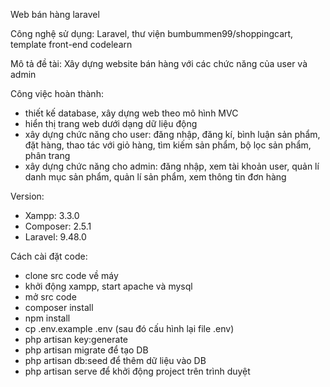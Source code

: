 Web bán hàng laravel

Công nghệ sử dụng: Laravel, thư viện bumbummen99/shoppingcart, template front-end codelearn

Mô tả đề tài: Xây dựng website bán hàng với các chức năng của user và admin


Công việc hoàn thành:
- thiết kế database, xây dựng web theo mô hình MVC
- hiển thị trang web dưới dạng dữ liệu động
- xây dựng chức năng cho user: đăng nhập, đăng kí, bình luận sản phẩm, đặt hàng, thao tác với giỏ hàng, tìm kiếm sản phẩm, bộ lọc sản phẩm, phân trang
- xây dựng chức năng cho admin: đăng nhập, xem tài khoản user, quản lí danh mục sản phẩm, quản lí sản phẩm, xem thông tin đơn hàng


Version: 
- Xampp: 3.3.0
- Composer: 2.5.1
- Laravel: 9.48.0

Cách cài đặt code:
- clone src code về máy
- khởi động xampp, start apache và mysql
- mở src code
- composer install
- npm install 
- cp .env.example .env (sau đó cấu hình lại file .env)
- php artisan key:generate
- php artisan migrate để tạo DB
- php artisan db:seed để thêm dữ liệu vào DB
- php artisan serve để khởi động project trên trình duyệt
